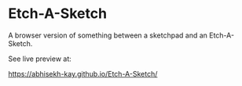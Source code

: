 # Etch-A-Sketch

A browser version of something between a sketchpad and an Etch-A-Sketch.

See live preview at: 

https://abhisekh-kay.github.io/Etch-A-Sketch/

